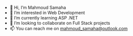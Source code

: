 - 👋 Hi, I’m Mahmoud Samaha
- 👀 I’m interested in Web Development
- 🌱 I’m currently learning ASP .NET
- 💞️ I’m looking to collaborate on Full Stack projects
- 📫 You can reach me on mahmoud_samaha@outlook.com

<!---
MahmoudSamaha93/MahmoudSamaha93 is a ✨ special ✨ repository because its `README.md` (this file) appears on your GitHub profile.
You can click the Preview link to take a look at your changes.
--->
